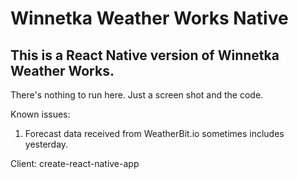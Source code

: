 # Winnetka Weather Works Native

## This is a React Native version of Winnetka Weather Works.

There's nothing to run here. Just a screen shot and the code.

Known issues:
1. Forecast data received from WeatherBit.io sometimes includes yesterday. 

Client: create-react-native-app 

